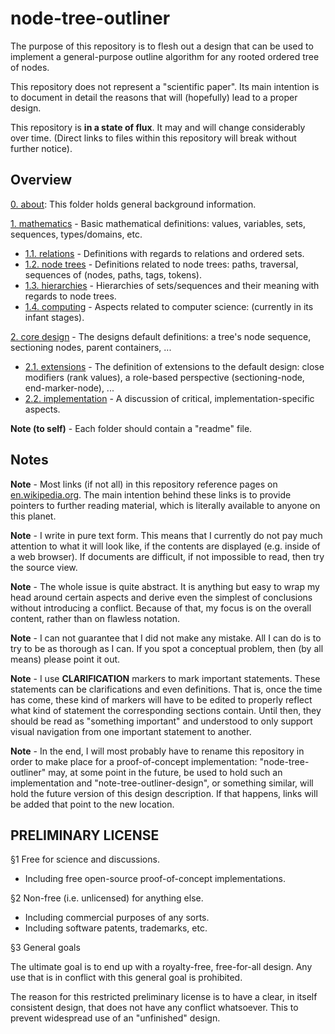 
<!-- ======================================================================= -->
# node-tree-outliner

The purpose of this repository is to flesh out a design that can be used to
implement a general-purpose outline algorithm for any rooted ordered tree of
nodes.

This repository does not represent a "scientific paper". Its main intention is
to document in detail the reasons that will (hopefully) lead to a proper design.

This repository is **in a state of flux**. It may and will change considerably
over time. (Direct links to files within this repository will break without
further notice).

<!-- ======================================================================= -->
## Overview

[0. about](./0-0-about): This folder holds general background information.

[1. mathematics](./1-0-mathematics) - Basic mathematical definitions:
values, variables, sets, sequences, types/domains, etc.

* [1.1. relations](./1-1-relations) - Definitions with regards to relations
  and ordered sets.
* [1.2. node trees](./1-2-node-trees) - Definitions related to node trees:
  paths, traversal, sequences of (nodes, paths, tags, tokens).
* [1.3. hierarchies](./1-3-hierarchies) - Hierarchies of sets/sequences
  and their meaning with regards to node trees.
* [1.4. computing](./1-4-computing) - Aspects related to computer science:
  (currently in its infant stages).

[2. core design](./2-0-core-design) - The designs default definitions:
a tree's node sequence, sectioning nodes, parent containers, ...

* [2.1. extensions](./2-1-extensions) - The definition of extensions to the
  default design: close modifiers (rank values), a role-based perspective
  (sectioning-node, end-marker-node), ...
* [2.2. implementation](./2-2-implementation) - A discussion of critical,
  implementation-specific aspects.

**Note (to self)** -
Each folder should contain a "readme" file.

<!-- ======================================================================= -->
## Notes

**Note** -
Most links (if not all) in this repository reference pages on
[en.wikipedia.org](https://en.wikipedia.org/).
The main intention behind these links is to provide pointers to further
reading material, which is literally available to anyone on this planet.

**Note** -
I write in pure text form. This means that I currently do not pay much attention
to what it will look like, if the contents are displayed (e.g. inside of a web
browser). If documents are difficult, if not impossible to read, then try the
source view.

**Note** -
The whole issue is quite abstract. It is anything but easy to wrap my head
around certain aspects and derive even the simplest of conclusions without
introducing a conflict. Because of that, my focus is on the overall content,
rather than on flawless notation.

**Note** -
I can not guarantee that I did not make any mistake. All I can do is to try to
be as thorough as I can. If you spot a conceptual problem, then (by all means)
please point it out.

**Note** -
I use **CLARIFICATION** markers to mark important statements. These statements
can be clarifications and even definitions. That is, once the time has come,
these kind of markers will have to be edited to properly reflect what kind of
statement the corresponding sections contain. Until then, they should be read
as "something important" and understood to only support visual navigation from
one important statement to another.

**Note** -
In the end, I will most probably have to rename this repository in order to
make place for a proof-of-concept implementation: "node-tree-outliner" may,
at some point in the future, be used to hold such an implementation and
"note-tree-outliner-design", or something similar, will hold the future
version of this design description. If that happens, links will be added that
point to the new location.

<!-- ======================================================================= -->
## PRELIMINARY LICENSE

§1 Free for science and discussions.

* Including free open-source proof-of-concept implementations.

§2 Non-free (i.e. unlicensed) for anything else.

* Including commercial purposes of any sorts.
* Including software patents, trademarks, etc.

§3 General goals

The ultimate goal is to end up with a royalty-free, free-for-all design.
Any use that is in conflict with this general goal is prohibited.

The reason for this restricted preliminary license is to have a clear,
in itself consistent design, that does not have any conflict whatsoever.
This to prevent widespread use of an "unfinished" design.

